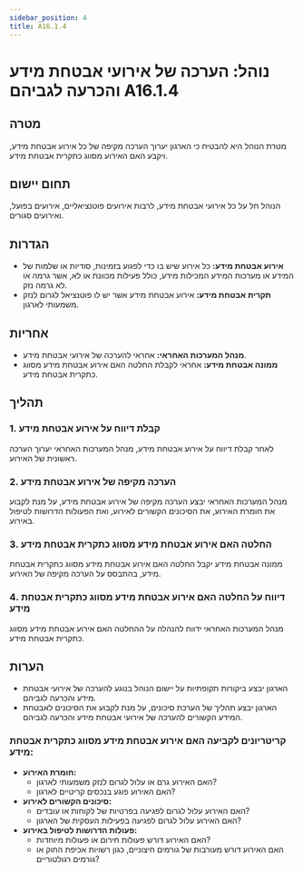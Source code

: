```yaml
---
sidebar_position: 4
title: A16.1.4
---
```


# נוהל: הערכה של אירועי אבטחת מידע והכרעה לגביהם A16.1.4


## מטרה
מטרת הנוהל היא להבטיח כי הארגון יערוך הערכה מקיפה של כל אירוע אבטחת מידע, ויקבע האם האירוע מסווג כתקרית אבטחת מידע.

## תחום יישום
הנוהל חל על כל אירועי אבטחת מידע, לרבות אירועים פוטנציאליים, אירועים בפועל, ואירועים סגורים.

## הגדרות
- **אירוע אבטחת מידע:** כל אירוע שיש בו כדי לפגוע בזמינות, סודיות או שלמות של המידע או מערכות המידע המכילות מידע, כולל פעילות מכוונת או לא, אשר גרמה או לא גרמה נזק.
- **תקרית אבטחת מידע:** אירוע אבטחת מידע אשר יש לו פוטנציאל לגרום לנזק משמעותי לארגון.

## אחריות
- **מנהל המערכות האחראי:** אחראי להערכה של אירועי אבטחת מידע.
- **ממונה אבטחת מידע:** אחראי לקבלת החלטה האם אירוע אבטחת מידע מסווג כתקרית אבטחת מידע.

## תהליך
### 1. קבלת דיווח על אירוע אבטחת מידע
לאחר קבלת דיווח על אירוע אבטחת מידע, מנהל המערכות האחראי יערוך הערכה ראשונית של האירוע.

### 2. הערכה מקיפה של אירוע אבטחת מידע
מנהל המערכות האחראי יבצע הערכה מקיפה של אירוע אבטחת מידע, על מנת לקבוע את חומרת האירוע, את הסיכונים הקשורים לאירוע, ואת הפעולות הדרושות לטיפול באירוע.

### 3. החלטה האם אירוע אבטחת מידע מסווג כתקרית אבטחת מידע
ממונה אבטחת מידע יקבל החלטה האם אירוע אבטחת מידע מסווג כתקרית אבטחת מידע, בהתבסס על הערכה מקיפה של האירוע.

### 4. דיווח על החלטה האם אירוע אבטחת מידע מסווג כתקרית אבטחת מידע
מנהל המערכות האחראי ידווח להנהלה על ההחלטה האם אירוע אבטחת מידע מסווג כתקרית אבטחת מידע.

## הערות
- הארגון יבצע ביקורות תקופתיות על יישום הנוהל בנוגע להערכה של אירועי אבטחת מידע והכרעה לגביהם.
- הארגון יבצע תהליך של הערכת סיכונים, על מנת לקבוע את הסיכונים לאבטחת המידע הקשורים להערכה של אירועי אבטחת מידע והכרעה לגביהם.

### קריטריונים לקביעה האם אירוע אבטחת מידע מסווג כתקרית אבטחת מידע:
- **חומרת האירוע:**
  - האם האירוע גרם או עלול לגרום לנזק משמעותי לארגון?
  - האם האירוע פוגע בנכסים קריטיים לארגון?
- **סיכונים הקשורים לאירוע:**
  - האם האירוע עלול לגרום לפגיעה בפרטיות של לקוחות או עובדים?
  - האם האירוע עלול לגרום לפגיעה בפעילות העסקית של הארגון?
- **פעולות הדרושות לטיפול באירוע:**
  - האם האירוע דורש פעולות חירום או פעולות מיוחדות?
  - האם האירוע דורש מעורבות של גורמים חיצוניים, כגון רשויות אכיפת החוק או גורמים רגולטוריים?